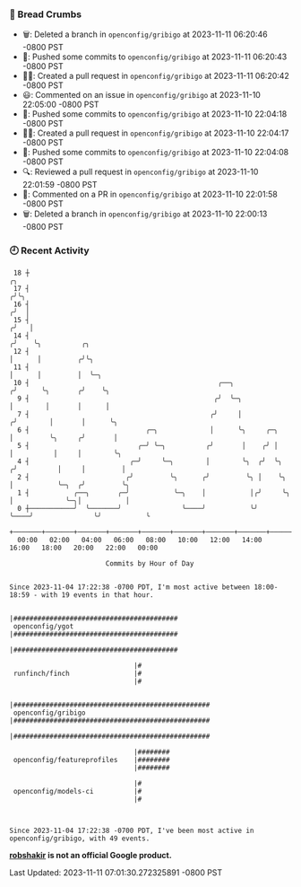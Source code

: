 ### 🍞 Bread Crumbs

 * 🗑: Deleted a branch in `openconfig/gribigo` at 2023-11-11 06:20:46 -0800 PST
 * 🚢: Pushed some commits to `openconfig/gribigo` at 2023-11-11 06:20:43 -0800 PST
 * ✍🏼: Created a pull request in `openconfig/gribigo` at 2023-11-11 06:20:42 -0800 PST
 * 😃: Commented on an issue in `openconfig/gribigo` at 2023-11-10 22:05:00 -0800 PST
 * 🚢: Pushed some commits to `openconfig/gribigo` at 2023-11-10 22:04:18 -0800 PST
 * ✍🏼: Created a pull request in `openconfig/gribigo` at 2023-11-10 22:04:17 -0800 PST
 * 🚢: Pushed some commits to `openconfig/gribigo` at 2023-11-10 22:04:08 -0800 PST
 * 🔍: Reviewed a pull request in  `openconfig/gribigo` at 2023-11-10 22:01:59 -0800 PST
 * 💬: Commented on a PR in  `openconfig/gribigo` at 2023-11-10 22:01:58 -0800 PST
 * 🗑: Deleted a branch in `openconfig/gribigo` at 2023-11-10 22:00:13 -0800 PST

### 🕘 Recent Activity
```
 18 ┼                                                                            ╭╮
 17 ┤                                                                           ╭╯╰╮
 16 ┤                                                                          ╭╯  │
 15 ┤                                                                         ╭╯   │
 14 ┤                                                                        ╭╯    ╰╮          ╭╮
 12 ┤                                                                        │      │         ╭╯╰╮
 11 ┤                                                                        │      │         │  ╰─╮
 10 ┤                                               ╭──╮                    ╭╯      ╰╮       ╭╯    ╰╮
  9 ┤                                              ╭╯  ╰─╮                  │        │       │      │
  7 ┤                                             ╭╯     │                 ╭╯        │       │      ╰╮
  6 ┤                             ╭─╮             │      ╰╮     ╭─╮        │         ╰╮     ╭╯       │
  5 ┤                           ╭─╯ ╰─╮          ╭╯       │    ╭╯ │        │          │     │        ╰╮
  4 ┤                         ╭─╯     ╰─╮        │        ╰╮  ╭╯  ╰╮      ╭╯          │     │         │
  2 ┤                        ╭╯         ╰╮      ╭╯         ╰╮ │    ╰╮     │           ╰─╮  ╭╯         ╰╮
  1 ┤           ╭──╮       ╭─╯           ╰─╮    │           │╭╯     ╰╮    │             ╰─╮│           │
  0 ┼───────────╯  ╰───────╯               ╰────╯           ╰╯       ╰────╯               ╰╯           ╰
    +───────+───────+───────+───────+───────+───────+───────+───────+───────+───────+───────+───────+────
  00:00   02:00   04:00   06:00   08:00   10:00   12:00   14:00   16:00   18:00   20:00   22:00   00:00   

						Commits by Hour of Day


Since 2023-11-04 17:22:38 -0700 PDT, I'm most active between 18:00-18:59 - with 19 events in that hour.

```



```
                               |#########################################
 openconfig/ygot               |#########################################
                               |#########################################

                               |#
 runfinch/finch                |#
                               |#

                               |#################################################
 openconfig/gribigo            |#################################################
                               |#################################################

                               |########
 openconfig/featureprofiles    |########
                               |########

                               |#
 openconfig/models-ci          |#
                               |#



Since 2023-11-04 17:22:38 -0700 PDT, I've been most active in openconfig/gribigo, with 49 events.

```
**[robshakir](mailto:robjs@google.com) is not an official Google product.**  


Last Updated: 2023-11-11 07:01:30.272325891 -0800 PST
